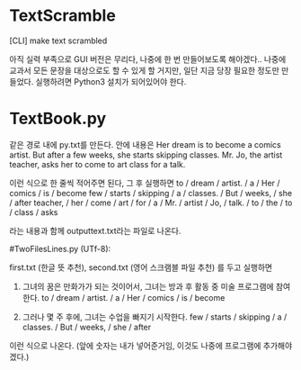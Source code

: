 # TextScramble
 [CLI] make text scrambled

아직 실력 부족으로 GUI 버전은 무리다, 나중에 한 번 만들어보도록 해야겠다..
나중에 교과서 모든 문장을 대상으로도 할 수 있게 할 거지만, 일단 지금 당장 필요한 정도만 만들었다.
실행하려면 Python3 설치가 되어있어야 한다.


# TextBook.py

같은 경로 내에 py.txt를 만든다. 안에 내용은
Her dream is to become a comics artist.
But after a few weeks, she starts skipping classes.
Mr. Jo, the artist teacher, asks her to come to art class for a talk.

이런 식으로 한 줄씩 적어주면 된다, 그 후 실행하면
to / dream / artist. / a / Her / comics / is / become
few / starts / skipping / a / classes. / But / weeks, / she / after
teacher, / her / come / art / for / a / Mr. / artist / Jo, / talk. / to / the / to / class / asks

라는 내용과 함께 outputtext.txt라는 파일로 나온다.


#TwoFilesLines.py (UTf-8):

first.txt (한글 뜻 추천), second.txt (영어 스크램블 파일 추천) 를 두고 실행하면

1. 그녀의 꿈은 만화가가 되는 것이어서, 그녀는 방과 후 활동 중 미술 프로그램에 참여한다.
to / dream / artist. / a / Her / comics / is / become


2. 그러나 몇 주 후에, 그녀는 수업을 빠지기 시작한다.
few / starts / skipping / a / classes. / But / weeks, / she / after

이런 식으로 나온다. (앞에 숫자는 내가 넣어준거임, 이것도 나중에 프로그램에 추가해야겠다.)
